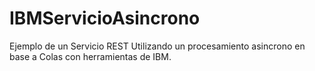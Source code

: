 # IBMServicioAsincrono
Ejemplo de un Servicio REST Utilizando un procesamiento asincrono en base a Colas con herramientas de IBM.
